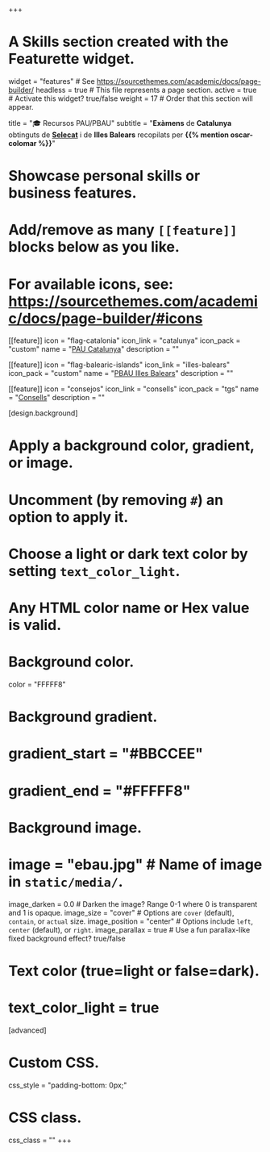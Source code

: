+++
# A Skills section created with the Featurette widget.
widget = "features"  # See https://sourcethemes.com/academic/docs/page-builder/
headless = true  # This file represents a page section.
active = true  # Activate this widget? true/false
weight = 17  # Order that this section will appear.

title = "🎓 Recursos PAU/PBAU"
subtitle = "**Exàmens** de **Catalunya** obtinguts de [**Selecat**](https://www.selecat.cat) i de **Illes Balears** recopilats per **{{% mention oscar-colomar %}}**"

# Showcase personal skills or business features.
# 
# Add/remove as many `[[feature]]` blocks below as you like.
# 
# For available icons, see: https://sourcethemes.com/academic/docs/page-builder/#icons

[[feature]]
  icon = "flag-catalonia"
  icon_link = "catalunya"
  icon_pack = "custom"
  name = "[PAU Catalunya](catalunya)"
  description = ""  
  
[[feature]]
  icon = "flag-balearic-islands"
  icon_link = "illes-balears"
  icon_pack = "custom"
  name = "[PBAU Illes Balears](illes-balears)"
  description = ""
  
[[feature]]
  icon = "consejos"
  icon_link = "consells"
  icon_pack = "tgs"
  name = "[Consells](consells)"
  description = ""  
  
  
[design.background]
  # Apply a background color, gradient, or image.
  #   Uncomment (by removing `#`) an option to apply it.
  #   Choose a light or dark text color by setting `text_color_light`.
  #   Any HTML color name or Hex value is valid.
  
  # Background color.
  color = "FFFFF8"
  
  # Background gradient.
  # gradient_start = "#BBCCEE"
  # gradient_end = "#FFFFF8"
  
  # Background image.
  # image = "ebau.jpg"  # Name of image in `static/media/`.
  image_darken = 0.0  # Darken the image? Range 0-1 where 0 is transparent and 1 is opaque.
  image_size = "cover"  #  Options are `cover` (default), `contain`, or `actual` size.
  image_position = "center"  # Options include `left`, `center` (default), or `right`.
  image_parallax = true  # Use a fun parallax-like fixed background effect? true/false

  # Text color (true=light or false=dark).
  # text_color_light = true    

[advanced]
 # Custom CSS. 
 css_style = "padding-bottom: 0px;"
 
 # CSS class.
 css_class = ""
+++